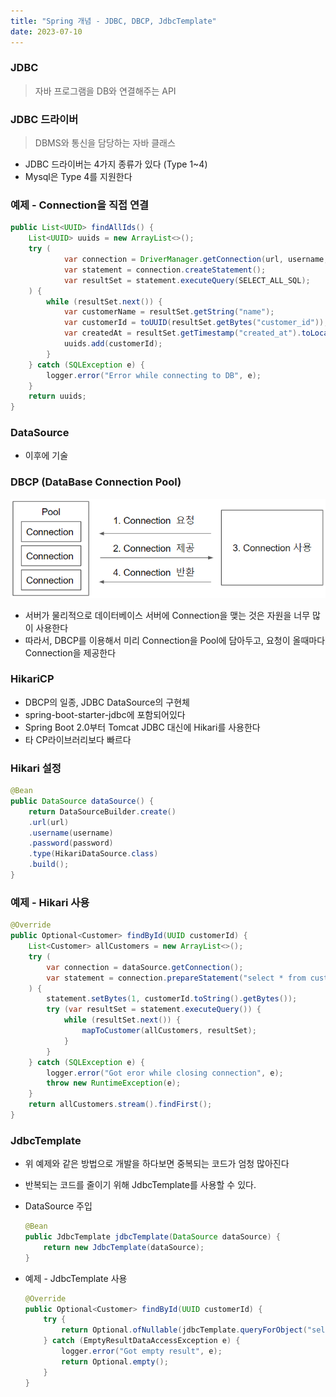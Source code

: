 ```yaml
---
title: "Spring 개념 - JDBC, DBCP, JdbcTemplate"
date: 2023-07-10
---
```


### JDBC
> 자바 프로그램을 DB와 연결해주는 API

### JDBC 드라이버
> DBMS와 통신을 담당하는 자바 클래스
- JDBC 드라이버는 4가지 종류가 있다 (Type 1~4)
- Mysql은 Type 4를 지원한다

### 예제 - Connection을 직접 연결
```java
public List<UUID> findAllIds() {
    List<UUID> uuids = new ArrayList<>();
    try (
            var connection = DriverManager.getConnection(url, username, password);
            var statement = connection.createStatement();
            var resultSet = statement.executeQuery(SELECT_ALL_SQL);
    ) {
        while (resultSet.next()) {
            var customerName = resultSet.getString("name");
            var customerId = toUUID(resultSet.getBytes("customer_id"));
            var createdAt = resultSet.getTimestamp("created_at").toLocalDateTime();
            uuids.add(customerId);
        }
    } catch (SQLException e) {
        logger.error("Error while connecting to DB", e);
    }
    return uuids;
}
```

### DataSource
- 이후에 기술


### DBCP (DataBase Connection Pool)
  ![DBCP](/static/image/spring_dbcp.png)
- 서버가 물리적으로 데이터베이스 서버에 Connection을 맺는 것은 자원을 너무 많이 사용한다
- 따라서, DBCP를 이용해서 미리 Connection을 Pool에 담아두고, 요청이 올때마다 Connection을 제공한다

### HikariCP
- DBCP의 일종, JDBC DataSource의 구현체
- spring-boot-starter-jdbc에 포함되어있다
- Spring Boot 2.0부터 Tomcat JDBC 대신에 Hikari를 사용한다
- 타 CP라이브러리보다 빠르다


### Hikari 설정
```java
@Bean
public DataSource dataSource() {
    return DataSourceBuilder.create()
    .url(url)
    .username(username)
    .password(password)
    .type(HikariDataSource.class)
    .build();
}
```

### 예제 - Hikari 사용
```java
@Override
public Optional<Customer> findById(UUID customerId) {
    List<Customer> allCustomers = new ArrayList<>();
    try (
        var connection = dataSource.getConnection();
        var statement = connection.prepareStatement("select * from customers where customer_id = UUID_TO_BIN(?)")
    ) {
        statement.setBytes(1, customerId.toString().getBytes());
        try (var resultSet = statement.executeQuery()) {
            while (resultSet.next()) {
                mapToCustomer(allCustomers, resultSet);
            }
        }
    } catch (SQLException e) {
        logger.error("Got eror while closing connection", e);
        throw new RuntimeException(e);
    }
    return allCustomers.stream().findFirst();
}
```

### JdbcTemplate
- 위 예제와 같은 방법으로 개발을 하다보면 중복되는 코드가 엄청 많아진다
- 반복되는 코드를 줄이기 위해 JdbcTemplate를 사용할 수 있다.

- DataSource 주입
    ```java
    @Bean
    public JdbcTemplate jdbcTemplate(DataSource dataSource) {
        return new JdbcTemplate(dataSource);
    }
    ```

- 예제 - JdbcTemplate 사용
    ```java
    @Override
    public Optional<Customer> findById(UUID customerId) {
        try {
            return Optional.ofNullable(jdbcTemplate.queryForObject("select * from customers where customer_id = UUID_TO_BIN(?)", customerRowMapper, customerId.toString()));
        } catch (EmptyResultDataAccessException e) {
            logger.error("Got empty result", e);
            return Optional.empty();
        }
    }
    ```